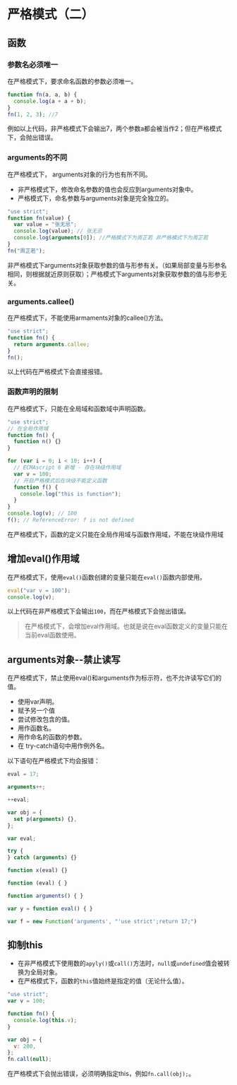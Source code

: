 # 严格模式（二）


## 函数

### 参数名必须唯一

在严格模式下，要求命名函数的参数必须唯一。

```javascript
function fn(a, a, b) {
  console.log(a + a + b);
}
fn(1, 2, 3); //7
```

例如以上代码，非严格模式下会输出7，两个参数a都会被当作2；但在严格模式下，会抛出错误。

### arguments的不同

在严格模式下， arguments对象的行为也有所不同。

- 非严格模式下，修改命名参数的值也会反应到arguments对象中。
- 严格模式下，命名参数与arguments对象是完全独立的。

```javascript
"use strict";
function fn(value) {
  var value = "张无忌";
  console.log(value); // 张无忌
  console.log(arguments[0]); //严格模式下为周芷若 非严格模式下为周芷若
}
fn("周芷若");

```

<div class="snote msg cyan"><p>非严格模式下arguments对象获取参数的值与形参有关。（如果局部变量与形参名相同，则根据就近原则获取）；严格模式下arguments对象获取参数的值与形参无关。</p></div>

### arguments.callee()

在严格模式下，不能使用armaments对象的callee()方法。

```javascript
"use strict";
function fn() {
  return arguments.callee;
}
fn();

```

以上代码在严格模式下会直接报错。

### 函数声明的限制

在严格模式下，只能在全局域和函数域中声明函数。

```javascript
"use strict";
// 在全局作用域
function fn() {
  function n() {}
}

for (var i = 0; i < 10; i++) {
  // ECMAscript 6 新增 - 存在块级作用域
  var v = 100;
  // 开启严格模式后在块级不能定义函数
  function f() {
    console.log("this is function");
  }
}
console.log(v); // 100
f(); // ReferenceError: f is not defined

```

<div class="snote danger"><p>在严格模式下，函数的定义只能在全局作用域与函数作用域，不能在块级作用域</p></div>



## 增加eval()作用域

在严格模式下，使用`eval()`函数创建的变量只能在`eval()`函数内部使用。

```javascript
eval("var v = 100");
console.log(v);
```

以上代码在非严格模式下会输出`100`，而在严格模式下会抛出错误。

> 在严格模式下，会增加eval作用域。也就是说在eval函数定义的变量只能在当前eval函数使用。

## arguments对象--禁止读写

在严格模式下，禁止使用eval()和arguments作为标示符，也不允许读写它们的值。

- 使用var声明。
- 赋予另一个值
- 尝试修改包含的值。
- 用作函数名。
- 用作命名的函数的参数。
- 在 try-catch语句中用作例外名。

以下语句在严格模式下均会报错：

```javascript
eval = 17;

arguments++;

++eval;

var obj = {
  set p(arguments) {},
};

var eval;

try {
} catch (arguments) {}

function x(eval) {}

function (eval) { }

function arguments() { }

var y = function eval() { }

var f = new Function('arguments', "'use strict';return 17;")

```



## 抑制this

- 在非严格模式下使用数的`apyly()`或`call()`方法时，`null`或`undefined`值会被转换为全局对象。
- 在严格模式下，函数的`this`值始终是指定的值（无论什么值）。

```javascript
"use strict";
var v = 100;

function fn() {
  console.log(this.v);
}

var obj = {
  v: 200,
};
fn.call(null);
```

在严格模式下会抛出错误，必须明确指定this，例如`fn.call(obj);`。
